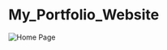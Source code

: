 # My_Portfolio_Website
![Home Page](https://github.com/user-attachments/assets/39130fba-526f-44c4-8101-0ae40949c56f)

